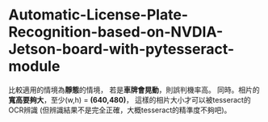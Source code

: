 # Automatic-License-Plate-Recognition-based-on-NVDIA-Jetson-board-with-pytesseract-module

比較適用的情境為**靜態**的情境，
若是**車牌會晃動**，則誤判機率高。
同時。相片的**寬高要夠大**，至少(w,h) = **(640,480)**，
這樣的相片大小才可以被tesseract的OCR辨識
(但辨識結果不是完全正確，大概tesseract的精準度不夠吧)。
